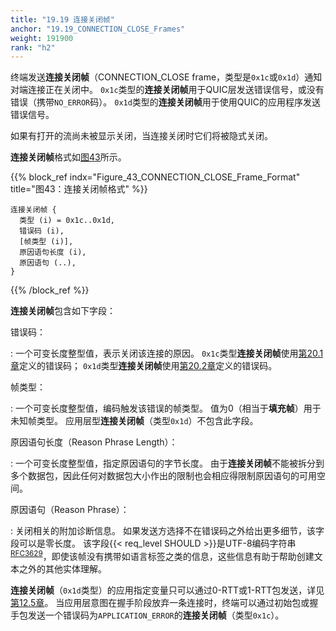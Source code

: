 ```yaml
---
title: "19.19 连接关闭帧"
anchor: "19.19_CONNECTION_CLOSE_Frames"
weight: 191900
rank: "h2"
---
```


终端发送**连接关闭帧**（CONNECTION_CLOSE frame，类型是`0x1c`或`0x1d`）通知对端连接正在关闭中。
`0x1c`类型的**连接关闭帧**用于QUIC层发送错误信号，或没有错误（携带`NO_ERROR`码）。
`0x1d`类型的**连接关闭帧**用于使用QUIC的应用程序发送错误信号。

如果有打开的流尚未被显示关闭，当连接关闭时它们将被隐式关闭。

**连接关闭帧**格式如[图43](#Figure_43_CONNECTION_CLOSE_Frame_Format)所示。

{{% block_ref
    indx="Figure_43_CONNECTION_CLOSE_Frame_Format"
    title="图43：连接关闭帧格式" %}}

```
连接关闭帧 {
  类型 (i) = 0x1c..0x1d,
  错误码 (i),
  [帧类型 (i)],
  原因语句长度 (i),
  原因语句 (..),
}
```

{{% /block_ref %}}

**连接关闭帧**包含如下字段：

错误码：

:   一个可变长度整型值，表示关闭该连接的原因。
    `0x1c`类型**连接关闭帧**使用[第20.1章]()定义的错误码；
    `0x1d`类型**连接关闭帧**使用[第20.2章]()定义的错误码。

帧类型：

:   一个可变长度整型值，编码触发该错误的帧类型。
    值为0（相当于**填充帧**）用于未知帧类型。
    应用层型**连接关闭帧**（类型`0x1d`）不包含此字段。

原因语句长度（Reason Phrase Length）：

:   一个可变长度整型值，指定原因语句的字节长度。
    由于**连接关闭帧**不能被拆分到多个数据包，因此任何对数据包大小作出的限制也会相应得限制原因语句的可用空间。

原因语句（Reason Phrase）：

:   关闭相关的附加诊断信息。
    如果发送方选择不在错误码之外给出更多细节，该字段可以是零长度。
    该字段{{< req_level SHOULD >}}是UTF-8编码字符串<sup>[RFC3629](#RFC3629)</sup>，即使该帧没有携带如语言标签之类的信息，这些信息有助于帮助创建文本之外的其他实体理解。

**连接关闭帧**（`0x1d`类型）的应用指定变量只可以通过0-RTT或1-RTT包发送，详见[第12.5章]()。
当应用层意图在握手阶段放弃一条连接时，终端可以通过初始包或握手包发送一个错误码为`APPLICATION_ERROR`的**连接关闭帧**（类型`0x1c`）。
